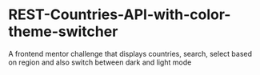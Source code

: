 # REST-Countries-API-with-color-theme-switcher
A frontend mentor challenge that displays countries, search, select based on region and also switch between dark and light mode
